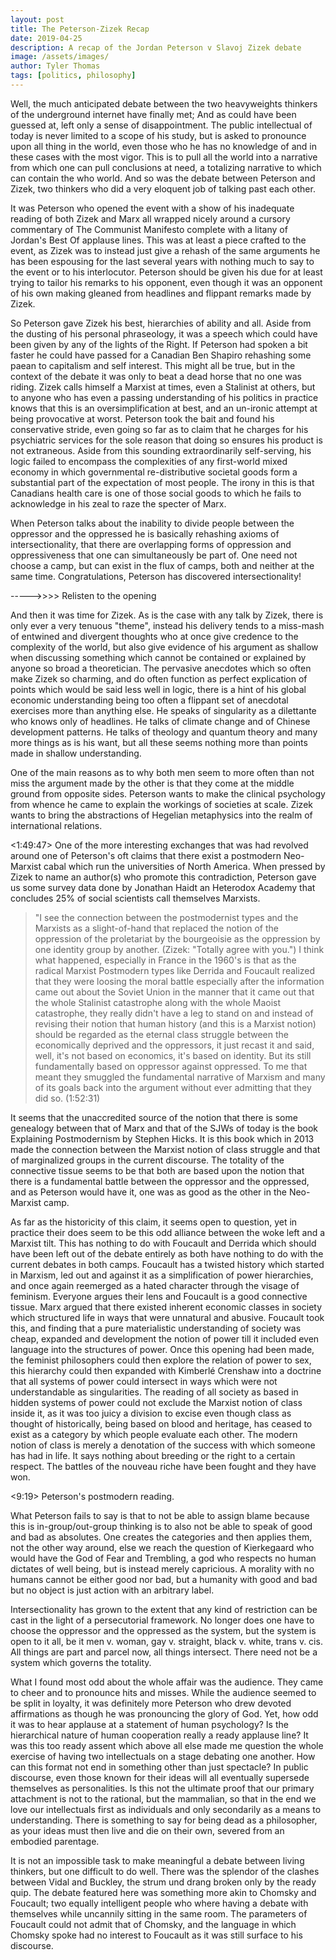 ```yaml
---
layout: post
title: The Peterson-Zizek Recap
date: 2019-04-25
description: A recap of the Jordan Peterson v Slavoj Zizek debate
image: /assets/images/
author: Tyler Thomas
tags: [politics, philosophy]
---
```


Well, the much anticipated debate between the two heavyweights thinkers of the
underground internet have finally met; And as could have been guessed at, left
only a sense of disappointment. The public intellectual of today is never
limited to a scope of his study, but is asked to pronounce upon all thing in the
world, even those who he has no knowledge of and in these cases with the most
vigor. This is to pull all the world into a narrative from which one can pull
conclusions at need, a totalizing narrative to which can contain the who
world. And so was the debate between Peterson and Zizek, two thinkers who did a
very eloquent job of talking past each other. 

It was Peterson who opened the event with a show of his inadequate reading of
both Zizek and Marx all wrapped nicely around a cursory commentary of The
Communist Manifesto complete with a litany of Jordan's Best Of applause
lines. This was at least a piece crafted to the event, as Zizek was to
instead just give a rehash of the same arguments  he has been espousing for the
last several years with nothing much to say to the event or to his
interlocutor. Peterson should be given his due for at least trying to tailor his
remarks to his opponent, even though it was an opponent of his own making
gleaned from headlines and flippant remarks made by Zizek. 

So Peterson gave Zizek his best, hierarchies of ability and all. Aside from the
dusting of his personal phraseology, it was a speech which could have been given by any
of the lights of the Right. If Peterson had spoken a bit faster he could have
passed for a Canadian Ben Shapiro rehashing some paean to capitalism and self
interest. This might all be true, but in the context of the debate it was only to
beat a dead horse that no one was riding. Zizek calls himself a Marxist at
times, even a Stalinist at others, but to anyone who has even a passing
understanding of his politics in practice knows that this is an
oversimplification at best, and an un-ironic attempt at being provocative at
worst. Peterson took the bait and found his conservative stride, even going so
far as to claim that he charges for his psychiatric services for the sole reason
that doing so ensures his product is not extraneous. Aside from this sounding
extraordinarily self-serving, his logic failed to encompass the complexities of
any first-world mixed economy in which governmental re-distributive societal
goods form a substantial part of the expectation of most people. The irony in
this is that Canadians health care  is one of those social goods to which he
fails to acknowledge in his zeal to raze the specter of Marx. 

When Peterson talks about the inability to divide people between the oppressor
and the oppressed he is basically rehashing axioms of intersectionality, that
there are overlapping forms of oppression and oppressiveness that one can
simultaneously be part of. One need not choose a camp, but can exist in the flux
of camps, both and neither at the same time. Congratulations, Peterson has
discovered intersectionality!

----->>>> Relisten to the opening

And then it was time for Zizek. As is the case with any talk by Zizek, there is
only ever a very tenuous "theme", instead his delivery tends to a miss-mash of
entwined and divergent thoughts who at once give credence to the complexity of
the world, but also give evidence of his argument as shallow when discussing
something which cannot be contained or explained by anyone so broad a
theoretician. The pervasive anecdotes which so often make Zizek so charming, and
do often function as perfect explication of points which would be said less well
in logic, there is a hint of his global economic understanding being too often a
flippant set of anecdotal exercises more than anything else. He speaks of
singularity as a dilettante who knows only of headlines. He talks of climate
change and of Chinese development patterns. He talks of theology and quantum
theory and many more things as is his want, but all these seems nothing more
than points made in shallow understanding. 

One of the main reasons as to why both men seem to more often than not miss the
argument made by the other is that they come at the middle ground from opposite
sides. Peterson wants to make the clinical psychology from whence he came to
explain the workings of societies at scale. Zizek wants to bring the
abstractions of Hegelian metaphysics into the realm of international relations. 

<1:49:47>
One of the more interesting exchanges that was had revolved around one of
Peterson's oft claims that there exist a postmodern Neo-Marxist cabal which run
the universities of North America.  When pressed by Zizek to name an author(s)
who promote this contradiction, Peterson gave us some survey data done by
Jonathan Haidt an Heterodox Academy that concludes 25% of social scientists call
themselves Marxists. 

> "I see the connection between the postmodernist types and the Marxists as a
> slight-of-hand that replaced the notion of the oppression of the proletariat
> by the bourgeoisie as the oppression by one identity group by another. (Zizek:
> "Totally agree with you.") I think what happened, especially in France in the
> 1960's is that as the radical Marxist Postmodern types like Derrida and
> Foucault realized that they were loosing the moral battle especially after the
> information came out about the Soviet Union in the manner that it came out
> that the whole Stalinist catastrophe along with the whole Maoist
> catastrophe, they really didn't have a leg to stand on and instead of revising
> their notion that human history (and this is a Marxist notion) should be
> regarded as the eternal class struggle between the economically deprived and
> the oppressors, it just recast it and said, well, it's not based on economics,
> it's based on identity. But its still fundamentally based on oppressor against
> oppressed. To me that meant they smuggled the fundamental narrative of Marxism
> and many of its goals back into the argument without ever admitting that they
> did so. (1:52:31)

It seems that the unaccredited source of the notion that there is some genealogy
between that of Marx and that of the SJWs of today is the book Explaining
Postmodernism by Stephen Hicks. It is this book which in 2013 made the
connection between the Marxist notion of class struggle and that of marginalized
groups in the current discourse. The totality of the connective tissue seems to
be that both are based upon the notion that there is a fundamental battle
between the oppressor and the oppressed, and as Peterson would have it, one was
as good as the other in the Neo-Marxist camp. 

As far as the historicity of this claim, it seems open to question, yet in
practice their does seem to be this odd alliance between the woke left and a
Marxist tilt. This has nothing to do with Foucault and Derrida which should have
been left out of the debate entirely as both have nothing to do with the current
debates in both camps. Foucault has a twisted history which started in Marxism,
led out and against it as a simplification of power hierarchies, and once again
reemerged as a hated character through the visage of feminism. Everyone argues
their lens and Foucault is a good connective tissue. Marx argued that there
existed inherent economic classes in society which structured life in ways that
were unnatural and abusive. Foucault took this, and finding that a pure
materialistic understanding of society was cheap, expanded and development the
notion of power till it included even language into the structures of
power. Once this opening had been made, the feminist philosophers could then
explore the relation of power to sex, this hierarchy could then expanded with
Kimberlé Crenshaw into a doctrine that all systems of power could intersect in
ways which were not understandable as singularities. The reading of all society
as based in hidden systems of power could not exclude the Marxist notion of
class inside it, as it was too juicy a division to excise even though class as
thought of historically, being based on blood and heritage, has ceased to exist
as a category by which people evaluate each other. The modern notion of class is
merely a denotation of the success with which someone has had in life. It says
nothing about breeding or the right to a certain respect. The battles of the
nouveau riche have been fought and they have won. 

<9:19> Peterson's postmodern reading.

What Peterson fails to say is that to not be able to assign blame because this
is in-group/out-group thinking is to also not be able to speak of good and bad
as absolutes. One creates the categories and then applies them, not the other
way around, else we reach the question of Kierkegaard who would have the God of
Fear and Trembling, a god who respects no human dictates of well being, but is
instead merely capricious. A morality with no humans cannot be either good nor
bad, but a humanity with good and bad but no object is just action with an
arbitrary label.

Intersectionality has grown to the extent that any kind of restriction can be
cast in the light of a persecutorial framework. No longer does one have to
choose the oppressor and the oppressed as the system, but the system is open to
it all, be it men v. woman, gay v. straight, black v. white, trans v. cis. All
things are part and parcel now, all things intersect. There need not be a system
which governs the totality. 

What I found most odd about the whole affair was the audience. They came to
cheer and to pronounce hits and misses. While the audience seemed to be split in
loyalty, it was definitely more Peterson who drew devoted affirmations as though
he was pronouncing the glory of God. Yet, how odd it was to hear applause at a
statement of human psychology? Is the hierarchical nature of human cooperation
really a ready applause line? It was this too ready assent which above all else
made me question the whole exercise of having two intellectuals on a stage
debating one another. How can this format not end in something other than just
spectacle? In public discourse, even those known for their ideas will all
eventually supersede themselves as personalities. Is this not the ultimate proof
that our primary attachment is not to the rational, but the mammalian, so that
in the end we love our intellectuals first as individuals and only secondarily
as a means to understanding. There is something to say for being dead as a
philosopher, as your ideas must then live and die on their own, severed from an
embodied parentage. 

It is not an impossible task to make meaningful a debate between living
thinkers, but one difficult to do well. There was the splendor of the clashes
between Vidal and Buckley, the strum und drang broken only by the ready
quip. The debate featured here was something more akin to Chomsky and Foucault;
two equally intelligent people who where having a debate with themselves while
uncannily sitting in the same room. The parameters of Foucault could not admit
that of Chomsky, and the language in which Chomsky spoke had no interest to
Foucault as it was still surface to his discourse.
